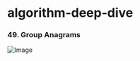# algorithm-deep-dive

### 49. Group Anagrams
![Image](https://github.com/user-attachments/assets/e648547e-04c7-49b8-89bd-34a093ac954c)
